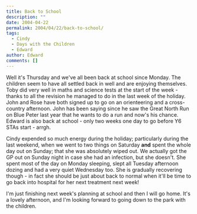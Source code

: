 ```yaml
---
title: Back to School
description: ""
date: 2004-04-22
permalink: 2004/04/22/back-to-school/
tags:
  - Cindy
  - Days with the Children
  - Edward
author: Edward
comments: []
---
```


Well it\'s Thursday and we\'ve all been back at school since Monday. The
children seem to have all settled back in well and are enjoying
themselves. Toby did very well in maths and science tests at the start
of the week - thanks to all the revision he managed to do in the last
week of the holiday. John and Rose have both signed up to go on an
orienteering and a cross-country afternoon. John has been saying since
he saw the Great North Run on Blue Peter last year that he wants to do a
run and now\'s his chance. Edward is also back at school - only two
weeks one day to go before Y6 STAs start - arrgh.

Cindy expended so much energy during the holiday; particularly during
the last weekend, when we went to two things on Saturday **and** spent
the whole day out on Sunday; that she was absolutely wiped out. We
actually got the GP out on Sunday night in case she had an infection,
but she doesn\'t. She spent most of the day on Monday sleeping, slept
all Tuesday afternoon dozing and had a very quiet Wednesday too. She is
gradually recovering though - in fact she should be just about back to
normal when it\'ll be time to go back into hospital for her next
treatment next week!

I\'m just finishing next week\'s planning at school and then I will go
home. It\'s a lovely afternoon, and I\'m looking forward to going down
to the park with the children.

